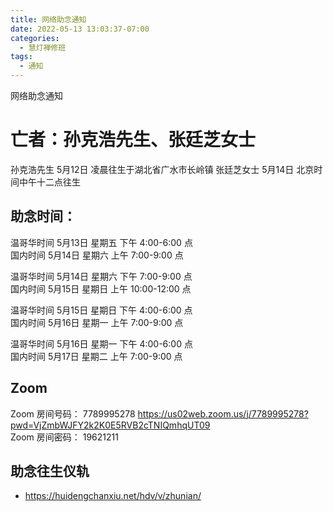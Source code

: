 ```yaml
---
title: 网络助念通知
date: 2022-05-13 13:03:37-07:00
categories:
  - 慧灯禅修班
tags:
  - 通知
---
```

网络助念通知

# 亡者：孙克浩先生、张廷芝女士

孙克浩先生 5月12日 凌晨往生于湖北省广水市长岭镇
张廷芝女士 5月14日 北京时间中午十二点往生


## 助念时间：  

温哥华时间 5月13日 星期五 下午 4:00-6:00 点  
国内时间 5月14日 星期六 上午 7:00-9:00 点  

温哥华时间 5月14日 星期六 下午 7:00-9:00 点  
国内时间 5月15日 星期日 上午 10:00-12:00 点

温哥华时间 5月15日 星期日 下午 4:00-6:00 点  
国内时间 5月16日 星期一 上午 7:00-9:00 点

温哥华时间 5月16日 星期一 下午 4:00-6:00 点  
国内时间 5月17日 星期二 上午 7:00-9:00 点


## Zoom
Zoom 房间号码： 7789995278 <https://us02web.zoom.us/j/7789995278?pwd=VjZmbWJFY2k2K0E5RVB2cTNIQmhqUT09>  
Zoom 房间密码： 19621211

## 助念往生仪轨
- <https://huidengchanxiu.net/hdv/v/zhunian/>